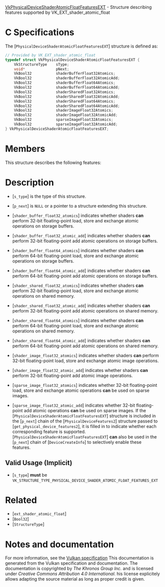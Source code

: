 [VkPhysicalDeviceShaderAtomicFloatFeaturesEXT](https://www.khronos.org/registry/vulkan/specs/1.3-extensions/man/html/VkPhysicalDeviceShaderAtomicFloatFeaturesEXT.html) - Structure describing features supported by VK_EXT_shader_atomic_float

# C Specifications
The [`PhysicalDeviceShaderAtomicFloatFeaturesEXT`] structure is defined
as:
```c
// Provided by VK_EXT_shader_atomic_float
typedef struct VkPhysicalDeviceShaderAtomicFloatFeaturesEXT {
    VkStructureType    sType;
    void*              pNext;
    VkBool32           shaderBufferFloat32Atomics;
    VkBool32           shaderBufferFloat32AtomicAdd;
    VkBool32           shaderBufferFloat64Atomics;
    VkBool32           shaderBufferFloat64AtomicAdd;
    VkBool32           shaderSharedFloat32Atomics;
    VkBool32           shaderSharedFloat32AtomicAdd;
    VkBool32           shaderSharedFloat64Atomics;
    VkBool32           shaderSharedFloat64AtomicAdd;
    VkBool32           shaderImageFloat32Atomics;
    VkBool32           shaderImageFloat32AtomicAdd;
    VkBool32           sparseImageFloat32Atomics;
    VkBool32           sparseImageFloat32AtomicAdd;
} VkPhysicalDeviceShaderAtomicFloatFeaturesEXT;
```

# Members
This structure describes the following features:

# Description
- [`s_type`] is the type of this structure.
- [`p_next`] is `NULL` or a pointer to a structure extending this structure.

- [`shader_buffer_float32_atomics`] indicates whether shaders  **can**  perform 32-bit floating-point load, store and exchange atomic operations on storage buffers.
- [`shader_buffer_float32_atomic_add`] indicates whether shaders  **can**  perform 32-bit floating-point add atomic operations on storage buffers.
- [`shader_buffer_float64_atomics`] indicates whether shaders  **can**  perform 64-bit floating-point load, store and exchange atomic operations on storage buffers.
- [`shader_buffer_float64_atomic_add`] indicates whether shaders  **can**  perform 64-bit floating-point add atomic operations on storage buffers.
- [`shader_shared_float32_atomics`] indicates whether shaders  **can**  perform 32-bit floating-point load, store and exchange atomic operations on shared memory.
- [`shader_shared_float32_atomic_add`] indicates whether shaders  **can**  perform 32-bit floating-point add atomic operations on shared memory.
- [`shader_shared_float64_atomics`] indicates whether shaders  **can**  perform 64-bit floating-point load, store and exchange atomic operations on shared memory.
- [`shader_shared_float64_atomic_add`] indicates whether shaders  **can**  perform 64-bit floating-point add atomic operations on shared memory.
- [`shader_image_float32_atomics`] indicates whether shaders  **can**  perform 32-bit floating-point load, store and exchange atomic image operations.
- [`shader_image_float32_atomic_add`] indicates whether shaders  **can**  perform 32-bit floating-point add atomic image operations.
- [`sparse_image_float32_atomics`] indicates whether 32-bit floating-point load, store and exchange atomic operations  **can**  be used on sparse images.
- [`sparse_image_float32_atomic_add`] indicates whether 32-bit floating-point add atomic operations  **can**  be used on sparse images.
If the [`PhysicalDeviceShaderAtomicFloatFeaturesEXT`] structure is included in the [`p_next`] chain of the
[`PhysicalDeviceFeatures2`] structure passed to
[`get_physical_device_features2`], it is filled in to indicate whether each
corresponding feature is supported.
[`PhysicalDeviceShaderAtomicFloatFeaturesEXT`] **can**  also be used in the [`p_next`] chain of
[`DeviceCreateInfo`] to selectively enable these features.
## Valid Usage (Implicit)
-  [`s_type`] **must**  be `VK_STRUCTURE_TYPE_PHYSICAL_DEVICE_SHADER_ATOMIC_FLOAT_FEATURES_EXT`

# Related
- [`ext_shader_atomic_float`]
- [`Bool32`]
- [`StructureType`]

# Notes and documentation
For more information, see the [Vulkan specification](https://www.khronos.org/registry/vulkan/specs/1.3-extensions/html/vkspec.html)
This documentation is generated from the Vulkan specification and documentation.
The documentation is copyrighted by *The Khronos Group Inc.* and is licensed under *Creative Commons Attribution 4.0 International*.
his license explicitely allows adapting the source material as long as proper credit is given.
        